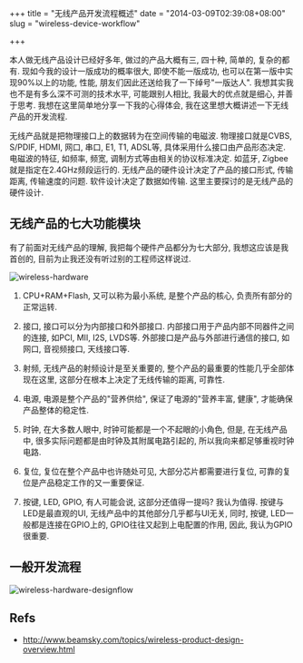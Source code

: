 +++
title = "无线产品开发流程概述"
date = "2014-03-09T02:39:08+08:00"
slug = "wireless-device-workflow"

+++

本人做无线产品设计已经好多年, 做过的产品大概有三, 四十种, 简单的, 复杂的都有. 现如今我的设计一版成功的概率很大, 即使不能一版成功, 也可以在第一版中实现90%以上的功能, 性能, 朋友们因此还送给我了一下绰号"一版达人". 我想其实我也不是有多么深不可测的技术水平, 可能跟别人相比, 我最大的优点就是细心, 并善于思考. 我想在这里简单地分享一下我的心得体会, 我在这里想大概讲述一下无线产品的开发流程.

无线产品就是把物理接口上的数据转为在空间传输的电磁波. 物理接口就是CVBS, S/PDIF, HDMI, 网口, 串口, E1, T1, ADSL等, 具体采用什么接口由产品形态决定. 电磁波的特征, 如频率, 频宽, 调制方式等由相关的协议标准决定. 如蓝牙, Zigbee就是指定在2.4GHz频段运行的. 无线产品的硬件设计决定了产品的接口形式, 传输距离, 传输速度的问题. 软件设计决定了数据如传输. 这里主要探讨的是无线产品的硬件设计.

## 无线产品的七大功能模块

有了前面对无线产品的理解, 我把每个硬件产品都分为七大部分, 我想这应该是我首创的, 目前为止我还没有听过别的工程师这样说过.

![wireless-hardware](http://akagi201.qiniudn.com/wireless-hardware.png)

1. CPU+RAM+Flash, 又可以称为最小系统, 是整个产品的核心, 负责所有部分的正常运转.

2. 接口, 接口可以分为内部接口和外部接口. 内部接口用于产品内部不同器件之间的连接, 如PCI, MII, I2S, LVDS等. 外部接口是产品与外部进行通信的接口, 如网口, 音视频接口, 天线接口等.

3. 射频, 无线产品的射频设计是至关重要的, 整个产品的最重要的性能几乎全部体现在这里, 这部分在根本上决定了无线传输的距离, 可靠性.

4. 电源, 电源是整个产品的"营养供给", 保证了电源的"营养丰富, 健康", 才能确保产品整体的稳定性.

5. 时钟, 在大多数人眼中, 时钟可能都是一个不起眼的小角色, 但是, 在无线产品中, 很多实际问题都是由时钟及其附属电路引起的, 所以我向来都足够重视时钟电路.

6. 复位, 复位在整个产品中也许随处可见, 大部分芯片都需要进行复位, 可靠的复位是产品稳定工作的又一重要保证.

7. 按键, LED, GPIO, 有人可能会说, 这部分还值得一提吗? 我认为值得. 按键与LED是最直观的UI, 无线产品中的其他部分几乎都与UI无关, 同时, 按键, LED一般都是连接在GPIO上的, GPIO往往又起到上电配置的作用, 因此, 我认为GPIO很重要.

## 一般开发流程

![wireless-hardware-designflow](http://akagi201.qiniudn.com/wireless-hardware-designflow.gif)

## Refs
* <http://www.beamsky.com/topics/wireless-product-design-overview.html>